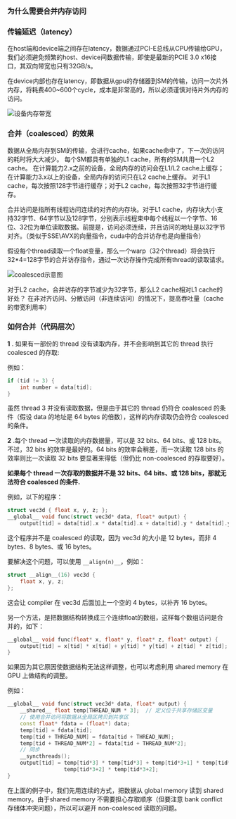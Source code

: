 ### 为什么需要合并内存访问

### 传输延迟（latency）

在host端和device端之间存在latency，数据通过PCI-E总线从CPU传输给GPU，我们必须避免频繁的host、device间数据传输，即使是最新的PCIE 3.0 x16接口，其双向带宽也只有32GB/s。

在device内部也存在latency，即数据从gpu的存储器到SM的传输，访问一次片外内存，将耗费400~600个cycle，成本是非常高的，所以必须谨慎对待片外内存的访问。

![设备内存带宽](../../assets/20161212221350391.png) 



### 合并（coalesced）的效果

数据从全局内存到SM的传输，会进行cache，如果cache命中了，下一次的访问的耗时将大大减少。 每个SM都具有单独的L1 cache，所有的SM共用一个L2 cache。 在计算能力2.x之前的设备，全局内存的访问会在L1/L2 cache上缓存；在计算能力3.x以上的设备，全局内存的访问只在L2 cache上缓存。 对于L1 cache，每次按照128字节进行缓存；对于L2 cache，每次按照32字节进行缓存。 

合并访问是指所有线程访问连续的对齐的内存块。对于L1 cache，内存块大小支持32字节、64字节以及128字节，分别表示线程束中每个线程以一个字节、16位、32位为单位读取数据。前提是，访问必须连续，并且访问的地址是以32字节对齐。（类似于SSE\AVX的向量指令，cuda中的合并访存也是向量指令）

假设每个thread读取一个float变量，那么一个warp（32个thread）将会执行32*4=128字节的合并访存指令，通过一次访存操作完成所有thread的读取请求。 

![coalesced示意图](../../assets/20161212225054863.jpg)

对于L2 cache，合并访存的字节减少为32字节，那么L2 cache相对L1 cache的好处？ 
在非对齐访问、分散访问（非连续访问）的情况下，提高吞吐量（cache的带宽利用率）



### 如何合并（代码层次）

**1** . 如果有一部份的 thread 没有读取内存，并不会影响到其它的 thread 执行 coalesced 的存取:

例如：

```cpp
if (tid != 3) { 
    int number = data[tid]; 
}
```

虽然 thread 3 并没有读取数据，但是由于其它的 thread 仍符合 coalesced 的条件（假设 data 的地址是 64 bytes 的倍数），这样的内存读取仍会符合 coalesced 的条件。



**2** .每个 thread 一次读取的内存数据量，可以是 32 bits、64 bits、或 128 bits。不过，32 bits 的效率是最好的。64 bits 的效率会稍差，而一次读取 128 bits 的效率则比一次读取 32 bits 要显著来得低（但仍比 non-coalesced 的存取要好）。

**如果每个 thread 一次存取的数据并不是 32 bits、64 bits、或 128 bits，那就无法符合 coalesced 的条件.**

例如，以下的程序：

```cpp
struct vec3d { float x, y, z; }; 
__global__ void func(struct vec3d* data, float* output) { 
    output[tid] = data[tid].x * data[tid].x + data[tid].y * data[tid].y + data[tid].z * data[tid].z; }
```

这个程序并不是 coalesced 的读取，因为 vec3d 的大小是 12 bytes，而非 4 bytes、8 bytes、或 16 bytes。

要解决这个问题，可以使用 `__align(n)__`，例如：

```cpp
struct __align__(16) vec3d { 
    float x, y, z; 
};
```

这会让 compiler 在 vec3d 后面加上一个空的 4 bytes，以补齐 16 bytes。

另一个方法，是把数据结构转换成三个连续float的数组，这样每个数组访问是合并的，如下：

```cpp
__global__ void func(float* x, float* y, float* z, float* output) { 
    output[tid] = x[tid] * x[tid] + y[tid] * y[tid] + z[tid] * z[tid]; 
}
```

如果因为其它原因使数据结构无法这样调整，也可以考虑利用 shared memory 在 GPU 上做结构的调整。

例如：

```cpp
__global__ void func(struct vec3d* data, float* output) { 
    __shared__ float temp[THREAD_NUM * 3];  // 定义位于共享存储区变量
    // 使用合并访问将数据从全局区拷贝到共享区
    const float* fdata = (float*) data; 
    temp[tid] = fdata[tid];
    temp[tid + THREAD_NUM] = fdata[tid + THREAD_NUM];
    temp[tid + THREAD_NUM*2] = fdata[tid + THREAD_NUM*2]; 
    // 同步
    __syncthreads(); 
    output[tid] = temp[tid*3] * temp[tid*3] + temp[tid*3+1] * temp[tid*3+1] + \
                  temp[tid*3+2] * temp[tid*3+2]; 
}
```

在上面的例子中，我们先用连续的方式，把数据从 global memory 读到 shared memory。由于shared memory 不需要担心存取顺序（但要注意 bank conflict 存储体冲突问题），所以可以避开 non-coalesced 读取的问题。

